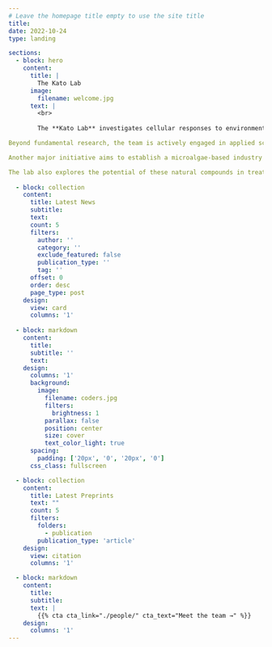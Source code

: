 ```yaml
---
# Leave the homepage title empty to use the site title
title:
date: 2022-10-24
type: landing

sections:
  - block: hero
    content:
      title: |
        The Kato Lab
      image:
        filename: welcome.jpg
      text: |
        <br>
        
        The **Kato Lab** investigates cellular responses to environmental factors using microalgae and plants. The lab employs a range of techniques, including 3D printing, light and fluorescence microscopy, bioluminescence analysis, cellular assays, genetic modification, nucleotide and protein analyses, chromatography, and mathematical modeling.

Beyond fundamental research, the team is actively engaged in applied science. One of their key projects focuses on developing biodegradable Mardi Gras beads using bio-based materials, addressing environmental concerns associated with traditional plastic beads.

Another major initiative aims to establish a microalgae-based industry in Louisiana by converting salt-intruded rice fields into large-scale microalgae cultivation facilities. These microalgae produce medically relevant compounds, which are then extracted and purified for therapeutic applications.

The lab also explores the potential of these natural compounds in treating human diseases, such as asthma, through experiments using cultured human cells and mouse models. 
  
  - block: collection
    content:
      title: Latest News
      subtitle:
      text:
      count: 5
      filters:
        author: ''
        category: ''
        exclude_featured: false
        publication_type: ''
        tag: ''
      offset: 0
      order: desc
      page_type: post
    design:
      view: card
      columns: '1'
  
  - block: markdown
    content:
      title:
      subtitle: ''
      text:
    design:
      columns: '1'
      background:
        image: 
          filename: coders.jpg
          filters:
            brightness: 1
          parallax: false
          position: center
          size: cover
          text_color_light: true
      spacing:
        padding: ['20px', '0', '20px', '0']
      css_class: fullscreen

  - block: collection
    content:
      title: Latest Preprints
      text: ""
      count: 5
      filters:
        folders:
          - publication
        publication_type: 'article'
    design:
      view: citation
      columns: '1'

  - block: markdown
    content:
      title:
      subtitle:
      text: |
        {{% cta cta_link="./people/" cta_text="Meet the team →" %}}
    design:
      columns: '1'
---
```

